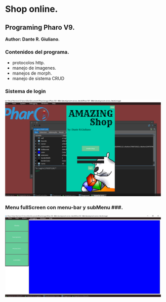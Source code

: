 # Shop online.
## Programing Pharo V9.

**Author: Dante R. Giuliano**.

### Contenidos del programa.
- protocolos http.
- manejo de imagenes.
- manejos de morph.
- manejo de sistema CRUD

### Sistema de login ###

![1](https://github.com/danteGiuliano/amazing_shop/blob/master/imagenes%20de%20trabajo/login%20avance%2021-10.png)

### Menu fullScreen con menu-bar y subMenu ###.

![2](https://github.com/danteGiuliano/amazing_shop/blob/master/imagenes%20de%20trabajo/menu%20avance%2021-10.png)
